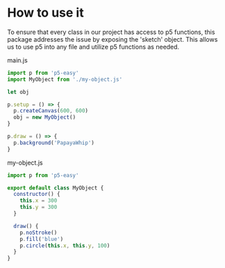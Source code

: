 # How to use it

To ensure that every class in our project has access to p5 functions, this package addresses the issue by exposing the 'sketch' object. This allows us to use p5 into any file and utilize p5 functions as needed.

main.js
```javascript
import p from 'p5-easy'
import MyObject from './my-object.js'

let obj

p.setup = () => {
  p.createCanvas(600, 600)
  obj = new MyObject()
}

p.draw = () => {
  p.background('PapayaWhip')
}
```

my-object.js
```javascript
import p from 'p5-easy'

export default class MyObject {
  constructor() {
    this.x = 300
    this.y = 300
  }

  draw() {
    p.noStroke()
    p.fill('blue')
    p.circle(this.x, this.y, 100)
  }
}
```



